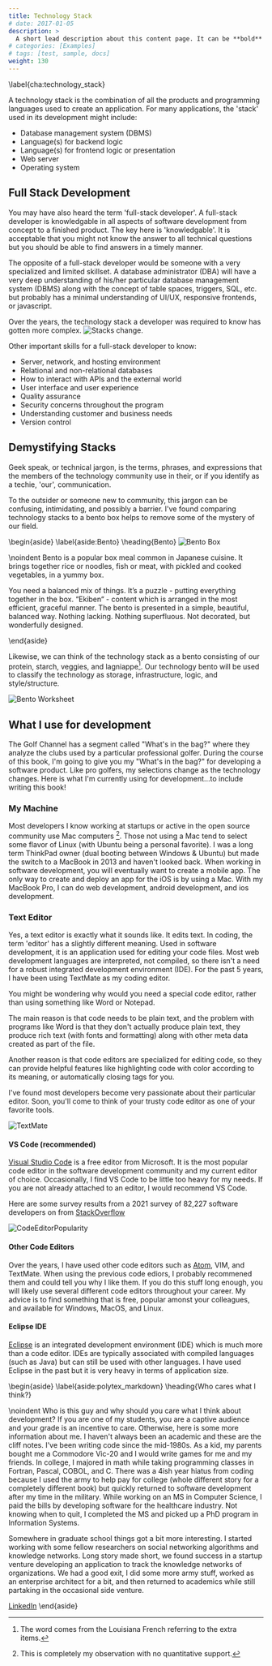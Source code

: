 ```yaml
---
title: Technology Stack
# date: 2017-01-05
description: >
  A short lead description about this content page. It can be **bold** or _italic_ and can be split over multiple paragraphs.
# categories: [Examples]
# tags: [test, sample, docs]
weight: 130
---
```


\label{cha:technology_stack}

A technology stack is the combination of all the products and programming languages used to create
an application. For many applications, the 'stack' used in its development might include:

* Database management system (DBMS)
* Language(s) for backend logic
* Language(s) for frontend logic or presentation
* Web server
* Operating system

## Full Stack Development

You may have also heard the term 'full-stack developer'.  A full-stack developer is knowledgable in all aspects of software development from concept to a finished product.  The key here is 'knowledgable'. It is acceptable that you might not know the answer to all technical questions but you should be able to find answers in a timely manner.

The opposite of a full-stack developer would be someone with a very specialized and limited skillset.  A database administrator (DBA) will have a very deep understanding of his/her particular database management system (DBMS) along with the concept of table spaces, triggers, SQL, etc. but probably has a minimal understanding of UI/UX, responsive frontends, or javascript.

Over the years, the technology stack a developer was required to know has gotten more complex.
![Stacks change.](images/stacks-change.jpg)

Other important skills for a full-stack developer to know:

* Server, network, and hosting environment
* Relational and non-relational databases
* How to interact with APIs and the external world
* User interface and user experience
* Quality assurance
* Security concerns throughout the program
* Understanding customer and business needs
* Version control


## Demystifying Stacks

Geek speak, or technical jargon, is the terms, phrases, and expressions that the members of the technology community use in their, or if you identify as a techie, 'our', communication.

To the outsider or someone new to community, this jargon can be confusing, intimidating, and possibly a barrier.  I've found comparing technology stacks to a bento box helps to remove some of the mystery of our field.  


\begin{aside}
\label{aside:Bento}
\heading{Bento}
![Bento Box](images/bento_box.png)

\noindent Bento is a popular box meal common in Japanese cuisine. It brings together rice or noodles, fish or meat, with pickled and cooked vegetables, in a yummy box.

You need a balanced mix of things. It’s a puzzle - putting everything together in the box.
“Ekiben“ - content which is arranged in the most efficient, graceful manner. The bento is presented in a simple, beautiful, balanced way. Nothing lacking. Nothing superfluous. Not decorated, but wonderfully designed.

\end{aside}

Likewise, we can think of the technology stack as a bento consisting of our protein, starch, veggies, and lagniappe[^lagniappe_footnote].  Our technology bento will be used to classify the
technology as storage, infrastructure, logic, and style/structure.

![Bento Worksheet](images/bento_worksheet.png)

## What I use for development

The Golf Channel has a segment called "What's in the bag?" where they analyze the clubs used by a particular professional golfer.  During the course of this book, I'm going to give you my "What's in the bag?" for developing a software product.  Like pro golfers, my selections change as the technology changes. Here is what I'm currently using for development...to include writing this book!

### My Machine
Most developers I know working at startups or active in the open source community use Mac computers [^usage_footnote]. Those not using a Mac tend to select some flavor of Linux (with Ubuntu being a personal favorite). I was a long term ThinkPad owner (dual booting between Windows & Ubuntu) but made the switch to a MacBook in 2013 and haven't looked back.  When working in software development, you will eventually want to create a mobile app.  The only way to create and deploy an app for the iOS is by using a Mac.  With my MacBook Pro, I can do web development, android development, and ios development.

### Text Editor
Yes, a text editor is exactly what it sounds like.  It edits text.  In coding, the term 'editor' has a slightly different meaning.  Used in software development, it is an application used for editing your code files.  Most web development languages are interpreted, not compiled, so there isn't a need for a robust integrated development environment (IDE).  For the past 5 years, I have been using TextMate as my coding editor.  

You might be wondering why would you need a special code editor, rather than using something like Word or Notepad.

The main reason is that code needs to be plain text, and the problem with programs like Word is that they don't actually produce plain text, they produce rich text (with fonts and formatting) along with other meta data created as part of the file.

Another reason is that code editors are specialized for editing code, so they can provide helpful features like highlighting code with color according to its meaning, or automatically closing tags for you.

I've found most developers become very passionate about their particular editor. Soon, you'll come to think of your trusty code editor as one of your favorite tools.

![TextMate](images/textmate.png)

#### VS Code (recommended)
[Visual Studio Code](https://code.visualstudio.com/) is a free editor from Microsoft.  It is
the most popular code editor in the software development community and my current editor of choice.  Occasionally, I find VS Code to be  little too heavy for my needs.  If you are not already attached to an editor, I would recommend VS Code.

Here are some survey results from a 2021 survey of 82,227 software developers on from [StackOverflow](https://insights.stackoverflow.com/survey/2021#most-popular-technologies-new-collab-tools)

![CodeEditorPopularity](images/text_editor_2021.png)

#### Other Code Editors
Over the years, I have used other code editors such as [Atom](https://atom.io/), VIM, and TextMate.  When using the previous code ediors, I probably recommened them and could tell you why I like them.  If you do this stuff long enough, you will likely use several different code editors throughout your career.  My advice is to find something that is free, popular amonst your colleagues, and available for Windows, MacOS, and Linux.  

#### Eclipse IDE
[Eclipse](http://www.eclipse.org/home/index.php) is an integrated development environment (IDE) which is much more than a code editor.  IDEs are typically associated with compiled languages (such as Java) but can still be used with other languages.  I have used Eclipse in the past but it is very heavy in terms of application size.

\begin{aside}
\label{aside:polytex_markdown}
\heading{Who cares what I think?}

\noindent Who is this guy and why should you care what I think about development?  If you are one of my students, you are a captive audience and your grade is an incentive to care.  Otherwise, here is some more information about me.  I haven't always been an academic and these are the cliff notes.  I've been writing code since the mid-1980s.  As a kid, my parents bought me a Commodore Vic-20 and I would write games for me and my friends.  In college, I majored in math while taking programming classes in Fortran, Pascal, COBOL, and C.  There was a 4ish year hiatus from coding because I used the army to help pay for college (whole different story for a completely different book) but quickly returned to software development after my time in the military. While working on an MS in Computer Science, I paid the bills by developing software for the healthcare industry.  Not knowing when to quit, I completed the MS and picked up a PhD program in Information Systems.  

Somewhere in graduate school things got a bit more interesting.  I started working with some fellow researchers on social networking algorithms and knowledge networks.  Long story made short, we found success in a startup venture developing an application to track the knowledge networks of organizations.  We had a good exit, I did some more army stuff, worked as an enterprise architect for a bit, and then returned to academics while still partaking in the occasional side venture.

[LinkedIn](https://www.linkedin.com/in/jdavisphd/)
\end{aside}

[^lagniappe_footnote]: The word comes from the Louisiana French referring to the extra items.
[^usage_footnote]: This is completely my observation with no quantitative support.
